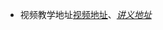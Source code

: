 - 视频教学地址[视频地址](https://www.bilibili.com/video/BV1d4411v7UX?spm_id_from=333.788.player.switch&vd_source=198492a8e91e18602bd74a90eaf26d15&p=13)、*[讲义地址](https://vue-course-doc.vercel.app/，”讲义“)*
